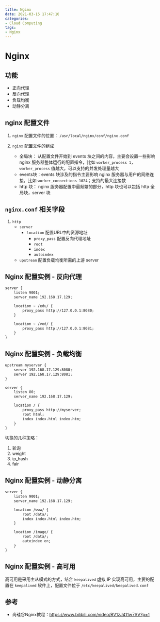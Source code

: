 ```yaml
---
title: Nginx
date: 2021-03-15 17:47:10
categories: 
- Cloud Computing
tags: 
- Nginx
---
```


# Nginx

## 功能

- 正向代理
- 反向代理
- 负载均衡
- 动静分离

## nginx 配置文件

1. `nginx` 配置文件的位置： `/usr/local/nginx/conf/nginx.conf`
2. `nginx` 配置文件的组成
    
    - 全局块： 从配置文件开始到 events 块之间的内容，主要会设置一些影响 nginx 服务器整体运行的配置指令，比如 `worker_process 1`，`worker_process` 值越大，可以支持的并发处理量越大
    - events块：events 块涉及的指令主要影响 nginx 服务器与用户的网络连接，比如 `worker_connections 1024`；支持的最大连接数
    - http 块： nginx 服务器配置中最频繁的部分，http 块也可以包括 http 全局块，server 块


## `nginx.conf` 相关字段

1. `http`
    -   `server`
        - `location` 配置URL中的资源地址
            - `proxy_pass` 配置反向代理地址
            - `root`
            - `index`
            - `autoindex`
    -   `upstream` 配置负载均衡所需的上游 server


## Nginx 配置实例 - 反向代理

```xml
server {
    listen 9001;
    server_name 192.168.17.129;

    location ~ /edu/ {
        proxy_pass http://127.0.0.1:8080;
    }

    location ~ /vod/ {
        proxy_pass http://127.0.0.1:8081;
    }
}
```

## Nginx 配置实例 - 负载均衡

```xml
upstream myserver {
    server 192.168.17.129:8080;
    server 192.168.17.129:8081;
}

server {
    listen 80;
    server_name 192.168.17.129;

    location / {
        proxy_pass http://myserver;
        root html;
        index index.html index.htm;
    }
}
```

切换的几种策略：
1. 轮询
2. weight
3. ip_hash
4. fair

## Nginx 配置实例 - 动静分离

```xml
server {
    listen 9001;
    server_name 192.168.17.129;

    location /www/ {
        root /data/;
        index index.html index.htm;
    }

    location /image/ {
        root /data/;
        autoindex on;
    }
}
```
## Nginx 配置实例 - 高可用

高可用是采用主从模式的方式，结合 `keepalived` 虚拟 IP 实现高可用，主要的配置在 `keepalived` 软件上，配置文件位于 `/etc/keepalived/keepalived.conf`

## 参考
- 尚硅谷Nginx教程：https://www.bilibili.com/video/BV1zJ411w7SV?p=1